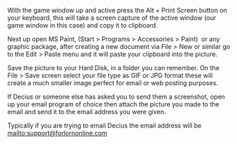 With the game window up and active press the Alt + Print Screen button on your keyboard, this will take a screen capture of the active window (our game window in this case) and copy it to clipboard.

Next up open MS Paint, (Start > Programs > Accessories > Paint)  or any graphic package, after creating a new document via File > New or similar go to the Edit > Paste menu and it will paste your clipboard into the picture.

Save the picture to your Hard Disk, in a folder you can remember. On the File > Save screen select your file type as GIF or JPG format these will create a much smaller image perfect for email or web posting purposes.

If Decius or someone else has asked you to send them a screenshot, open up your email program of choice then attach the picture you made to the email and send it to the email address you were given.

Typically if you are trying to email Decius the email address will be [mailto:support@forlornonline.com](mailto:support@forlornonline.com)[](mailto:support@forlornonline.com)